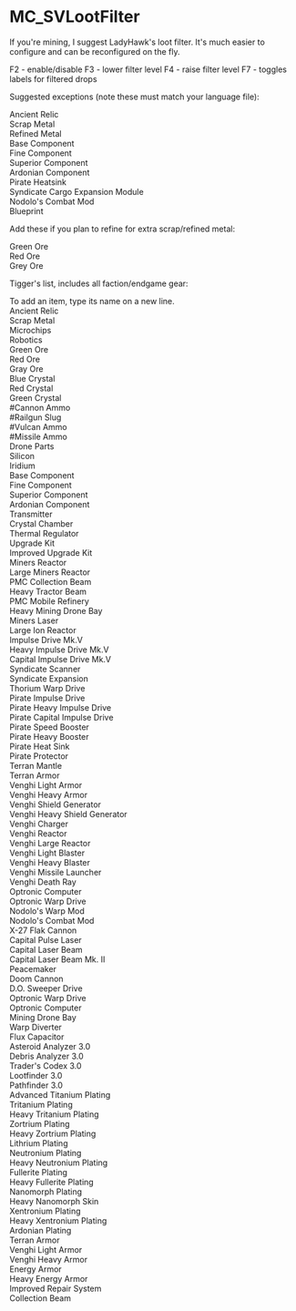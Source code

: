 # MC_SVLootFilter

If you're mining, I suggest LadyHawk's loot filter.  It's much easier to configure and can be reconfigured on the fly.

F2 - enable/disable
F3 - lower filter level
F4 - raise filter level
F7 - toggles labels for filtered drops

Suggested exceptions (note these must match your language file):  
  
Ancient Relic  
Scrap Metal  
Refined Metal  
Base Component  
Fine Component  
Superior Component  
Ardonian Component  
Pirate Heatsink  
Syndicate Cargo Expansion Module  
Nodolo's Combat Mod  
Blueprint  
  
Add these if you plan to refine for extra scrap/refined metal:  
    
Green Ore  
Red Ore  
Grey Ore  


Tigger's list, includes all faction/endgame gear:  
  
To add an item, type its name on a new line.  
Ancient Relic  
Scrap Metal  
Microchips  
Robotics  
Green Ore  
Red Ore  
Gray Ore  
Blue Crystal  
Red Crystal  
Green Crystal  
#Cannon Ammo  
#Railgun Slug  
#Vulcan Ammo  
#Missile Ammo  
Drone Parts  
Silicon  
Iridium  
Base Component  
Fine Component  
Superior Component  
Ardonian Component  
Transmitter  
Crystal Chamber  
Thermal Regulator  
Upgrade Kit  
Improved Upgrade Kit  
Miners Reactor  
Large Miners Reactor  
PMC Collection Beam  
Heavy Tractor Beam  
PMC Mobile Refinery  
Heavy Mining Drone Bay  
Miners Laser  
Large Ion Reactor  
Impulse Drive Mk.V  
Heavy Impulse Drive Mk.V  
Capital Impulse Drive Mk.V  
Syndicate Scanner  
Syndicate Expansion  
Thorium Warp Drive  
Pirate Impulse Drive  
Pirate Heavy Impulse Drive  
Pirate Capital Impulse Drive  
Pirate Speed Booster  
Pirate Heavy Booster  
Pirate Heat Sink  
Pirate Protector  
Terran Mantle  
Terran Armor  
Venghi Light Armor  
Venghi Heavy Armor  
Venghi Shield Generator  
Venghi Heavy Shield Generator  
Venghi Charger  
Venghi Reactor  
Venghi Large Reactor  
Venghi Light Blaster  
Venghi Heavy Blaster  
Venghi Missile Launcher  
Venghi Death Ray  
Optronic Computer  
Optronic Warp Drive  
Nodolo's Warp Mod  
Nodolo's Combat Mod  
X-27 Flak Cannon  
Capital Pulse Laser  
Capital Laser Beam  
Capital Laser Beam Mk. II  
Peacemaker  
Doom Cannon  
D.O. Sweeper Drive  
Optronic Warp Drive  
Optronic Computer  
Mining Drone Bay  
Warp Diverter  
Flux Capacitor  
Asteroid Analyzer 3.0  
Debris Analyzer 3.0  
Trader's Codex 3.0  
Lootfinder 3.0  
Pathfinder 3.0  
Advanced Titanium Plating  
Tritanium Plating  
Heavy Tritanium Plating  
Zortrium Plating  
Heavy Zortrium Plating  
Lithrium Plating  
Neutronium Plating  
Heavy Neutronium Plating  
Fullerite Plating  
Heavy Fullerite Plating  
Nanomorph Plating  
Heavy Nanomorph Skin  
Xentronium Plating  
Heavy Xentronium Plating  
Ardonian Plating  
Terran Armor  
Venghi Light Armor  
Venghi Heavy Armor  
Energy Armor  
Heavy Energy Armor  
Improved Repair System  
Collection Beam    
